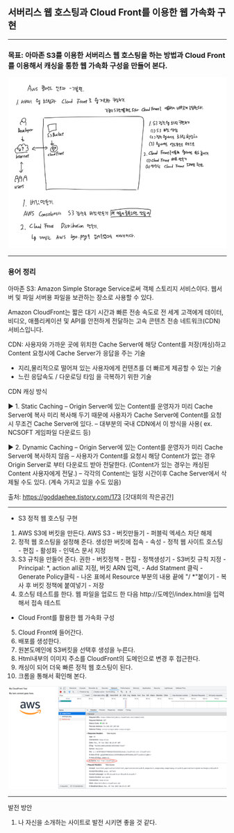 ## 서버리스 웹 호스팅과 Cloud Front를 이용한 웹 가속화 구현

---
### 목표: 아마존 S3를 이용한 서버리스 웹 호스팅을 하는 방법과 Cloud Front를 이용해서 캐싱을 통한 웹 가속화 구성을 만들어 본다.

![서버리스 웹 호스팅1.png](https://github.com/C0deWave/aws_study/blob/master/이미지/서버리스%20웹%20호스팅1.png?raw=true)

---

### 용어 정리

아마존 S3: Amazon Simple Storage Service로써 객체 스토리지 서비스이다. 웹서버 및 파일 서버용 파일을 보관하는 장소로 사용할 수 있다.

Amazon CloudFront는 짧은 대기 시간과 빠른 전송 속도로 전 세계 고객에게 데이터, 비디오, 애플리케이션 및 API를 안전하게 전달하는 고속 콘텐츠 전송 네트워크(CDN) 서비스입니다.

CDN: 사용자와 가까운 곳에 위치한 Cache Server에 해당 Content를 저장(캐싱)하고 Content 요청시에 Cache Server가 응답을 주는 기술

 - 지리,물리적으로 떨어져 있는 사용자에게 컨텐츠를 더 빠르게 제공할 수 있는 기술
 - 느린 응답속도 / 다운로딩 타임 을 극복하기 위한 기술

CDN 캐싱 방식

▶ 1. Static Caching
– Origin Server에 있는 Content를 운영자가 미리 Cache Server에 복사
  미리 복사해 두기 때문에 사용자가 Cache Server에 Content를 요청시 무조건 Cache Server에 있다.
– 대부분의 국내 CDN에서 이 방식을 사용( ex. NCSOFT 게임파일 다운로드 등)


▶ 2. Dynamic Caching
– Origin Server에 있는 Content를 운영자가 미리 Cache Server에 복사하지 않음
– 사용자가 Content를 요청시 해당 Content가 없는 경우 Origin Server로 부터 다운로드 받아 전달한다.
  (Content가 있는 경우는 캐싱된 Content 사용자에게 전달.)
– 각각의 Content는 일정 시간이후 Cache Server에서 삭제될 수도 있다. (계속 가지고 있을 수도 있음)

출처: https://goddaehee.tistory.com/173 [갓대희의 작은공간]

---
* S3 정적 웹 호스팅 구현
1. AWS S3에 버킷을 만든다.
   AWS S3 - 버킷만들기 - 퍼블릭 엑세스 차단 해제
2. 정적 웹 호스팅을 설정해 준다.
   생성한 버킷에 접속 - 속성 - 정적 웹 사이트 호스팅 - 편집 - 활성화 - 인덱스 문서 지정
3. S3 규칙을 만들어 준다.
   권한 - 버킷정책 - 편집 - 정책생성기 - S3버킷 규칙 지정 - Principal: *, action all로 지정, 버킷 ARN 입력, - Add Statment 클릭 - Generate Policy클릭 - 나온 표에서 Resource 부분의 내용 끝에 "/ *"붙이기 - 복사 후 버킷 정책에 붙여넣기 - 저장 
4. 호스팅 테스트를 한다.
   웹 파일을 업로드 한 다음 http://도메인/index.html을 입력해서 접속 테스트

* Cloud Front를 활용한 웹 가속화 구성
5. Cloud Front에 들어간다.
6. 배포를 생성한다.
7. 원본도메인에 S3버킷을 선택후 생성을 누른다.
8. Html내부의 이미지 주소를 CloudFront의 도메인으로 변경 후 접근한다.
9.  캐싱이 되어 더욱 빠른 정적 웹 호스팅이 된다.
10. 크롬을 통해서 확인해 본다.

![서버리스 웹 호스팅2.png](https://github.com/C0deWave/aws_study/blob/master/이미지/서버리스%20웹%20호스팅2.png?raw=true)

---

발전 방안

1. 나 자신을 소개하는 사이트로 발전 시키면 좋을 것 같다.